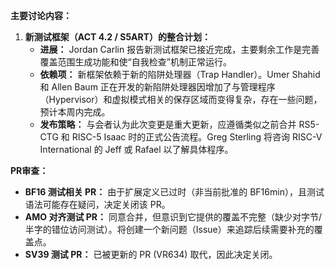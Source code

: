 **主要讨论内容：**

1. **新测试框架（ACT 4.2 / S5ART）的整合计划：**
   - **进展：** Jordan Carlin 报告新测试框架已接近完成，主要剩余工作是完善覆盖范围生成功能和使“自我检查”机制正常运行。
   - **依赖项：** 新框架依赖于新的陷阱处理器（Trap Handler）。Umer Shahid 和 Allen Baum 正在开发的新陷阱处理器因增加了与管理程序（Hypervisor）和虚拟模式相关的保存区域而变得复杂，存在一些问题，预计本周内完成。
   - **发布策略：** 与会者认为此次变更是重大更新，应遵循类似之前合并 RS5-CTG 和 RISC-5 Isaac 时的正式公告流程。Greg Sterling 将咨询 RISC-V International 的 Jeff 或 Rafael 以了解具体程序。

**PR审查：**

- **BF16 测试相关 PR：** 由于扩展定义已过时（非当前批准的 BF16min），且测试语法可能存在疑问，决定关闭该 PR。
- **AMO 对齐测试 PR：** 同意合并，但意识到它提供的覆盖不完整（缺少对字节/半字的错位访问测试）。将创建一个新问题（Issue）来追踪后续需要补充的覆盖点。
- **SV39 测试 PR：** 已被更新的 PR (VR634) 取代，因此决定关闭。
